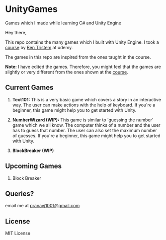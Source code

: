 # UnityGames
Games which I made while learning C# and Unity Engine

Hey there,

This repo contains the many games which I built with Unity Engine. I took a [course](https://www.udemy.com/unitycourse/learn/v4/) by [Ben Tristem](https://www.udemy.com/user/bentristem/) at udemy.

The games in this repo are inspired from the ones taught in the course. 

**Note:** I have edited the games. Therefore, you might feel that the games are slightly or very different from the ones shown at the [course](https://www.udemy.com/unitycourse/learn/v4/).

## Current Games

1. **Text101:** This is a very basic game which covers a story in an interactive way. The user can make actions with the help of keyboard. If you're a beginner, this game might help you to get started with Unity.

2. **NumberWizard (WIP):** This game is similar to 'guessing the number' game which we all know. The computer thinks of a number and the user has to guess that number. The user can also set the maximum number of guesses. If you're a beginner, this game might help you to get started with Unity.

3. **BlockBreaker (WIP)**

## Upcoming Games

1. Block Breaker

## Queries?

email me at pranavj1001@gmail.com

## License

MIT License
